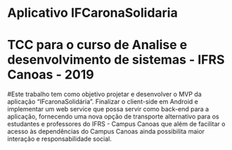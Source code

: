 # Aplicativo IFCaronaSolidaria  
# TCC para o curso de Analise e desenvolvimento de sistemas - IFRS Canoas - 2019    
   
#Este trabalho tem como objetivo projetar e desenvolver o MVP da aplicação
“IFcaronaSolidária”. Finalizar o client-side em Android e implementar um web service que possa
servir como back-end para a aplicação, fornecendo uma nova opção de transporte alternativo para os
estudantes e professores do IFRS - Campus Canoas que além de facilitar o acesso às dependências do
Campus Canoas ainda possibilita maior interação e responsabilidade social. <br />


